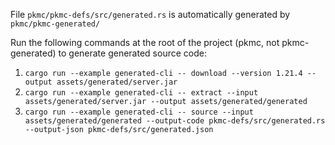 File `pkmc/pkmc-defs/src/generated.rs` is automatically generated by `pkmc/pkmc-generated/`

Run the following commands at the root of the project (pkmc, not pkmc-generated) to generate generated source code:

1. `cargo run --example generated-cli -- download --version 1.21.4 --output assets/generated/server.jar`
2. `cargo run --example generated-cli -- extract --input assets/generated/server.jar --output assets/generated/generated`
3. `cargo run --example generated-cli -- source --input assets/generated/generated --output-code pkmc-defs/src/generated.rs --output-json pkmc-defs/src/generated.json`
